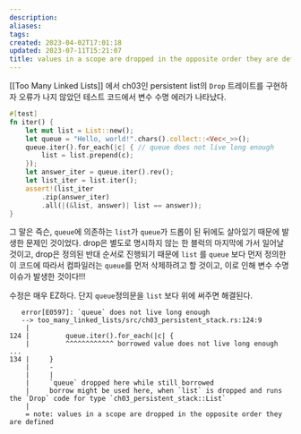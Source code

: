 ```yaml
---
description:
aliases: 
tags: 
created: 2023-04-02T17:01:18
updated: 2023-07-11T15:21:07
title: values in a scope are dropped in the opposite order they are defined
---
```

[[Too Many Linked Lists]] 에서 ch03인 persistent list의 `Drop` 트레이트를 구현하자 오류가 나지 않았던 테스트 코드에서 변수 수명 에러가 나타났다.

```rust
#[test]
fn iter() {
	let mut list = List::new();
	let queue = "Hello, world!".chars().collect::<Vec<_>>();
	queue.iter().for_each(|c| { // queue does not live long enough
		list = list.prepend(c);
	});
	let answer_iter = queue.iter().rev();
	let list_iter = list.iter();
	assert!(list_iter
		.zip(answer_iter)
		.all(|(&list, answer)| list == answer));
}
```

그 말은 즉슨, `queue`에 의존하는 `list`가 `queue`가 드롭이 된 뒤에도 살아있기 때문에 발생한 문제인 것이었다. drop은 별도로 명시하지 않는 한 블럭의 마지막에 가서 일어날 것이고, drop은 정의된 반대 순서로 진행되기 때문에 `list` 를 `queue` 보다 먼저 정의한 이 코드에 따라서 컴파일러는 `queue`를 먼저 삭제하려고 할 것이고, 이로 인해 변수 수명 이슈가 발생한 것이다!!!

수정은 매우 EZ하다. 단지 `queue`정의문을 `list` 보다 위에 써주면 해결된다.

```
   error[E0597]: `queue` does not live long enough
   --> too_many_linked_lists/src/ch03_persistent_stack.rs:124:9
    |
124 |         queue.iter().for_each(|c| {
    |         ^^^^^^^^^^^^ borrowed value does not live long enough
...
134 |     }
    |     -
    |     |
    |     `queue` dropped here while still borrowed
    |     borrow might be used here, when `list` is dropped and runs the `Drop` code for type `ch03_persistent_stack::List`
    |
    = note: values in a scope are dropped in the opposite order they are defined
```


